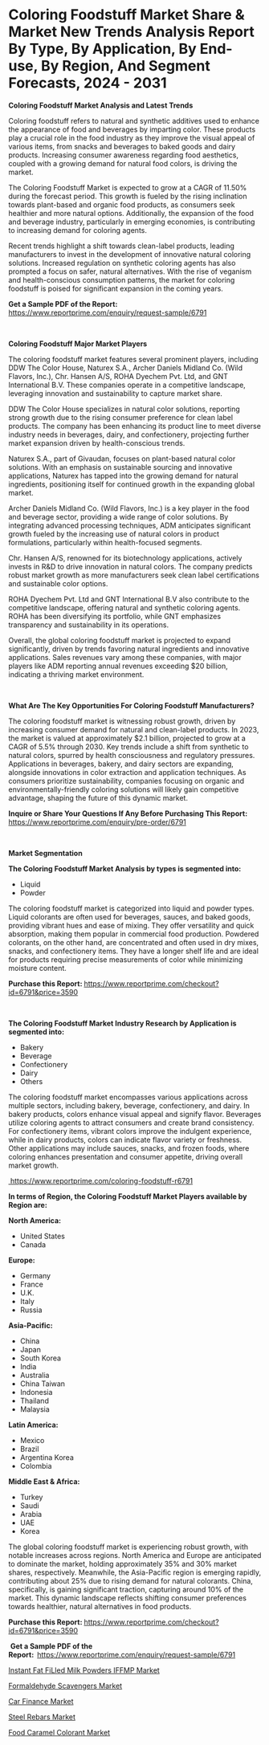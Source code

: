 <p><h1>Coloring Foodstuff Market Share & Market New Trends Analysis Report By Type, By Application, By End-use, By Region, And Segment Forecasts, 2024 - 2031</h1></p><p><strong>Coloring Foodstuff Market Analysis and Latest Trends</strong></p>
<p><p>Coloring foodstuff refers to natural and synthetic additives used to enhance the appearance of food and beverages by imparting color. These products play a crucial role in the food industry as they improve the visual appeal of various items, from snacks and beverages to baked goods and dairy products. Increasing consumer awareness regarding food aesthetics, coupled with a growing demand for natural food colors, is driving the market.</p><p>The Coloring Foodstuff Market is expected to grow at a CAGR of 11.50% during the forecast period. This growth is fueled by the rising inclination towards plant-based and organic food products, as consumers seek healthier and more natural options. Additionally, the expansion of the food and beverage industry, particularly in emerging economies, is contributing to increasing demand for coloring agents.</p><p>Recent trends highlight a shift towards clean-label products, leading manufacturers to invest in the development of innovative natural coloring solutions. Increased regulation on synthetic coloring agents has also prompted a focus on safer, natural alternatives. With the rise of veganism and health-conscious consumption patterns, the market for coloring foodstuff is poised for significant expansion in the coming years.</p></p>
<p><strong>Get a Sample PDF of the Report:&nbsp;</strong> <a href="https://www.reportprime.com/enquiry/request-sample/6791?utm_campaign=34&utm_medium=2&utm_source=Github&utm_content=ia&utm_term=15112024&utm_id=coloring-foodstuff">https://www.reportprime.com/enquiry/request-sample/6791</a></p>
<p>&nbsp;</p>
<p><strong>Coloring Foodstuff Major Market Players</strong></p>
<p><p>The coloring foodstuff market features several prominent players, including DDW The Color House, Naturex S.A., Archer Daniels Midland Co. (Wild Flavors, Inc.), Chr. Hansen A/S, ROHA Dyechem Pvt. Ltd, and GNT International B.V. These companies operate in a competitive landscape, leveraging innovation and sustainability to capture market share.</p><p>DDW The Color House specializes in natural color solutions, reporting strong growth due to the rising consumer preference for clean label products. The company has been enhancing its product line to meet diverse industry needs in beverages, dairy, and confectionery, projecting further market expansion driven by health-conscious trends.</p><p>Naturex S.A., part of Givaudan, focuses on plant-based natural color solutions. With an emphasis on sustainable sourcing and innovative applications, Naturex has tapped into the growing demand for natural ingredients, positioning itself for continued growth in the expanding global market.</p><p>Archer Daniels Midland Co. (Wild Flavors, Inc.) is a key player in the food and beverage sector, providing a wide range of color solutions. By integrating advanced processing techniques, ADM anticipates significant growth fueled by the increasing use of natural colors in product formulations, particularly within health-focused segments.</p><p>Chr. Hansen A/S, renowned for its biotechnology applications, actively invests in R&D to drive innovation in natural colors. The company predicts robust market growth as more manufacturers seek clean label certifications and sustainable color options.</p><p>ROHA Dyechem Pvt. Ltd and GNT International B.V also contribute to the competitive landscape, offering natural and synthetic coloring agents. ROHA has been diversifying its portfolio, while GNT emphasizes transparency and sustainability in its operations.</p><p>Overall, the global coloring foodstuff market is projected to expand significantly, driven by trends favoring natural ingredients and innovative applications. Sales revenues vary among these companies, with major players like ADM reporting annual revenues exceeding $20 billion, indicating a thriving market environment.</p></p>
<p>&nbsp;</p>
<p><strong>What Are The Key Opportunities For Coloring Foodstuff Manufacturers?</strong></p>
<p><p>The coloring foodstuff market is witnessing robust growth, driven by increasing consumer demand for natural and clean-label products. In 2023, the market is valued at approximately $2.1 billion, projected to grow at a CAGR of 5.5% through 2030. Key trends include a shift from synthetic to natural colors, spurred by health consciousness and regulatory pressures. Applications in beverages, bakery, and dairy sectors are expanding, alongside innovations in color extraction and application techniques. As consumers prioritize sustainability, companies focusing on organic and environmentally-friendly coloring solutions will likely gain competitive advantage, shaping the future of this dynamic market.</p></p>
<p><strong>Inquire or Share Your Questions If Any Before Purchasing This Report:</strong> <a href="https://www.reportprime.com/enquiry/pre-order/6791?utm_campaign=34&utm_medium=2&utm_source=Github&utm_content=ia&utm_term=15112024&utm_id=coloring-foodstuff">https://www.reportprime.com/enquiry/pre-order/6791</a></p>
<p>&nbsp;</p>
<p><strong>Market Segmentation</strong></p>
<p><strong>The Coloring Foodstuff Market Analysis by types is segmented into:</strong></p>
<p><ul><li>Liquid</li><li>Powder</li></ul></p>
<p><p>The coloring foodstuff market is categorized into liquid and powder types. Liquid colorants are often used for beverages, sauces, and baked goods, providing vibrant hues and ease of mixing. They offer versatility and quick absorption, making them popular in commercial food production. Powdered colorants, on the other hand, are concentrated and often used in dry mixes, snacks, and confectionery items. They have a longer shelf life and are ideal for products requiring precise measurements of color while minimizing moisture content.</p></p>
<p><strong>Purchase this Report:&nbsp;</strong><a href="https://www.reportprime.com/checkout?id=6791&price=3590&utm_campaign=34&utm_medium=2&utm_source=Github&utm_content=ia&utm_term=15112024&utm_id=coloring-foodstuff">https://www.reportprime.com/checkout?id=6791&price=3590</a></p>
<p>&nbsp;</p>
<p><strong>The Coloring Foodstuff Market Industry Research by Application is segmented into:</strong></p>
<p><ul><li>Bakery</li><li>Beverage</li><li>Confectionery</li><li>Dairy</li><li>Others</li></ul></p>
<p><p>The coloring foodstuff market encompasses various applications across multiple sectors, including bakery, beverage, confectionery, and dairy. In bakery products, colors enhance visual appeal and signify flavor. Beverages utilize coloring agents to attract consumers and create brand consistency. For confectionery items, vibrant colors improve the indulgent experience, while in dairy products, colors can indicate flavor variety or freshness. Other applications may include sauces, snacks, and frozen foods, where coloring enhances presentation and consumer appetite, driving overall market growth.</p></p>
<p><a href="https://www.reportprime.com/coloring-foodstuff-r6791?utm_campaign=34&utm_medium=2&utm_source=Github&utm_content=ia&utm_term=15112024&utm_id=coloring-foodstuff">&nbsp;https://www.reportprime.com/coloring-foodstuff-r6791</a></p>
<p><strong>In terms of Region, the Coloring Foodstuff Market Players available by Region are:</strong></p>
<p>
    <p> <strong> North America: </strong>
        <ul>
            <li>United States</li>
            <li>Canada</li>
        </ul>
        </p> 
    <p> <strong> Europe: </strong>
        <ul>
            <li>Germany</li>
            <li>France</li>
            <li>U.K.</li>
            <li>Italy</li>
            <li>Russia</li>
        </ul>
        </p> 
    <p> <strong> Asia-Pacific: </strong>
        <ul>
            <li>China</li>
            <li>Japan</li>
            <li>South Korea</li>
            <li>India</li>
            <li>Australia</li>
            <li>China Taiwan</li>
            <li>Indonesia</li>
            <li>Thailand</li>
            <li>Malaysia</li>
        </ul>
        </p> 
    <p> <strong> Latin America: </strong>
        <ul>
            <li>Mexico</li>
            <li>Brazil</li>
            <li>Argentina Korea</li>
            <li>Colombia</li>
        </ul>
        </p> 
    <p> <strong> Middle East & Africa: </strong>
        <ul>
            <li>Turkey</li>
            <li>Saudi</li>
            <li>Arabia</li>
            <li>UAE</li>
            <li>Korea</li>
        </ul>
    </p>
    </p>
<p><p>The global coloring foodstuff market is experiencing robust growth, with notable increases across regions. North America and Europe are anticipated to dominate the market, holding approximately 35% and 30% market shares, respectively. Meanwhile, the Asia-Pacific region is emerging rapidly, contributing about 25% due to rising demand for natural colorants. China, specifically, is gaining significant traction, capturing around 10% of the market. This dynamic landscape reflects shifting consumer preferences towards healthier, natural alternatives in food products.</p></p>
<p><strong>Purchase this Report: </strong><a href="https://www.reportprime.com/checkout?id=6791&price=3590&utm_campaign=34&utm_medium=2&utm_source=Github&utm_content=ia&utm_term=15112024&utm_id=coloring-foodstuff">https://www.reportprime.com/checkout?id=6791&price=3590</a></p>
<p>&nbsp;<strong>Get a Sample PDF of the Report:&nbsp;&nbsp;</strong><a href="https://www.reportprime.com/enquiry/request-sample/6791?utm_campaign=34&utm_medium=2&utm_source=Github&utm_content=ia&utm_term=15112024&utm_id=coloring-foodstuff">https://www.reportprime.com/enquiry/request-sample/6791</a></p>
<p><strong></strong></p>
<p><p><a href="https://github.com/AlisaRowe24/Market-Research-Report-List-1/blob/main/instant-fat-filled-milk-powders-iffmp-market.md?utm_campaign=34&utm_medium=2&utm_source=Github&utm_content=ia&utm_term=15112024&utm_id=coloring-foodstuff">Instant Fat FiLled Milk Powders IFFMP Market</a></p><p><a href="https://www.linkedin.com/pulse/emerging-trends-formaldehyde-scavengers-market-detailed-overview-yxnnc?utm_campaign=34&utm_medium=2&utm_source=Github&utm_content=ia&utm_term=15112024&utm_id=coloring-foodstuff">Formaldehyde Scavengers Market</a></p><p><a href="https://issuu.com/reportprime-2/docs/car-finance-market-size-2030.pptx_936976b91c3c53?utm_campaign=34&utm_medium=2&utm_source=Github&utm_content=ia&utm_term=15112024&utm_id=coloring-foodstuff">Car Finance Market</a></p><p><a href="https://www.linkedin.com/pulse/steel-rebars-market-size-growth-trends-statistics-forecasts-lwvfc?utm_campaign=34&utm_medium=2&utm_source=Github&utm_content=ia&utm_term=15112024&utm_id=coloring-foodstuff">Steel Rebars Market</a></p><p><a href="https://github.com/HobertDavis43/Market-Research-Report-List-1/blob/main/food-caramel-colorant-market.md?utm_campaign=34&utm_medium=2&utm_source=Github&utm_content=ia&utm_term=15112024&utm_id=coloring-foodstuff">Food Caramel Colorant Market</a></p></p>